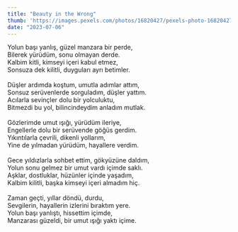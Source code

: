 ```yaml
---
title: "Beauty in the Wrong"
thumb: 'https://images.pexels.com/photos/16820427/pexels-photo-16820427/free-photo-of-close-up-of-purple-flowers-against-a-white-wooden-fence.jpeg'
date: "2023-07-06"
---
```

Yolun başı yanlış, güzel manzara bir perde,
<br />
Bilerek yürüdüm, sonu olmayan derde.
<br />
Kalbim kitli, kimseyi içeri kabul etmez,
<br />
Sonsuza dek kilitli, duyguları ayrı betimler.
<br />
<br />
Düşler ardımda koştum, umutla adımlar attım,
<br />
Sonsuz serüvenlerde sorguladım, düşler yattım.
<br />
Acılarla sevinçler dolu bir yolculuktu,
<br />
Bitmezdi bu yol, bilincindeydim anladım mutlak.
<br />
<br />
Gözlerimde umut ışığı, yürüdüm ileriye,
<br />
Engellerle dolu bir serüvende göğüs gerdim.
<br />
Yıkıntılarla çevrili, dikenli yollarım,
<br />
Yine de yılmadan yürüdüm, hayallere verdim.
<br />
<br />
Gece yıldızlarla sohbet ettim, gökyüzüne daldım,
<br />
Yolun sonu gelmez bir umut vardı içimde saklı.
<br />
Aşklar, dostluklar, hüzünler içinde yaşadım,
<br />
Kalbim kilitli, başka kimseyi içeri almadım hiç.
<br />
<br />
Zaman geçti, yıllar döndü, durdu,
<br />
Sevgilerin, hayallerin izlerini bıraktım yere.
<br />
Yolun başı yanlıştı, hissettim içimde,
<br />
Manzarası güzeldi, bir umut ışığı yaktı içime.
